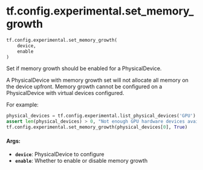 <div itemscope itemtype="http://developers.google.com/ReferenceObject">
<meta itemprop="name" content="tf.config.experimental.set_memory_growth" />
<meta itemprop="path" content="Stable" />
</div>

# tf.config.experimental.set_memory_growth

``` python
tf.config.experimental.set_memory_growth(
    device,
    enable
)
```

Set if memory growth should be enabled for a PhysicalDevice.

A PhysicalDevice with memory growth set will not allocate all memory on the
device upfront. Memory growth cannot be configured on a PhysicalDevice with
virtual devices configured.

For example:

```python
physical_devices = tf.config.experimental.list_physical_devices('GPU')
assert len(physical_devices) > 0, "Not enough GPU hardware devices available"
tf.config.experimental.set_memory_growth(physical_devices[0], True)
```

#### Args:

* <b>`device`</b>: PhysicalDevice to configure
* <b>`enable`</b>: Whether to enable or disable memory growth